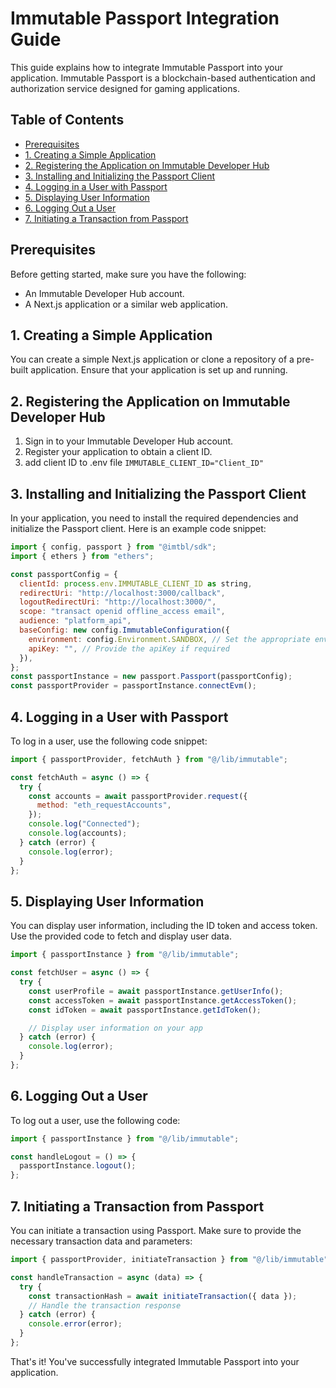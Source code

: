 # Immutable Passport Integration Guide

This guide explains how to integrate Immutable Passport into your application. Immutable Passport is a blockchain-based authentication and authorization service designed for gaming applications.

## Table of Contents

- [Prerequisites](#prerequisites)
- [1. Creating a Simple Application](#1-creating-a-simple-application)
- [2. Registering the Application on Immutable Developer Hub](#2-registering-the-application-on-immutable-developer-hub)
- [3. Installing and Initializing the Passport Client](#3-installing-and-initializing-the-passport-client)
- [4. Logging in a User with Passport](#4-logging-in-a-user-with-passport)
- [5. Displaying User Information](#5-displaying-user-information)
- [6. Logging Out a User](#6-logging-out-a-user)
- [7. Initiating a Transaction from Passport](#7-initiating-a-transaction-from-passport)

## Prerequisites

Before getting started, make sure you have the following:

- An Immutable Developer Hub account.
- A Next.js application or a similar web application.

## 1. Creating a Simple Application

You can create a simple Next.js application or clone a repository of a pre-built application. Ensure that your application is set up and running.

## 2. Registering the Application on Immutable Developer Hub

1. Sign in to your Immutable Developer Hub account.
2. Register your application to obtain a client ID.
3. add client ID to .env file `IMMUTABLE_CLIENT_ID="Client_ID"`

## 3. Installing and Initializing the Passport Client

In your application, you need to install the required dependencies and initialize the Passport client. Here is an example code snippet:

```javascript
import { config, passport } from "@imtbl/sdk";
import { ethers } from "ethers";

const passportConfig = {
  clientId: process.env.IMMUTABLE_CLIENT_ID as string,
  redirectUri: "http://localhost:3000/callback",
  logoutRedirectUri: "http://localhost:3000/",
  scope: "transact openid offline_access email",
  audience: "platform_api",
  baseConfig: new config.ImmutableConfiguration({
    environment: config.Environment.SANDBOX, // Set the appropriate environment value
    apiKey: "", // Provide the apiKey if required
  }),
};
const passportInstance = new passport.Passport(passportConfig);
const passportProvider = passportInstance.connectEvm();
```

## 4. Logging in a User with Passport

To log in a user, use the following code snippet:

```javascript
import { passportProvider, fetchAuth } from "@/lib/immutable";

const fetchAuth = async () => {
  try {
    const accounts = await passportProvider.request({
      method: "eth_requestAccounts",
    });
    console.log("Connected");
    console.log(accounts);
  } catch (error) {
    console.log(error);
  }
};
```

## 5. Displaying User Information

You can display user information, including the ID token and access token. Use the provided code to fetch and display user data.

```javascript
import { passportInstance } from "@/lib/immutable";

const fetchUser = async () => {
  try {
    const userProfile = await passportInstance.getUserInfo();
    const accessToken = await passportInstance.getAccessToken();
    const idToken = await passportInstance.getIdToken();

    // Display user information on your app
  } catch (error) {
    console.log(error);
  }
};
```

## 6. Logging Out a User

To log out a user, use the following code:

```javascript
import { passportInstance } from "@/lib/immutable";

const handleLogout = () => {
  passportInstance.logout();
};
```

## 7. Initiating a Transaction from Passport

You can initiate a transaction using Passport. Make sure to provide the necessary transaction data and parameters:

```javascript
import { passportProvider, initiateTransaction } from "@/lib/immutable";

const handleTransaction = async (data) => {
  try {
    const transactionHash = await initiateTransaction({ data });
    // Handle the transaction response
  } catch (error) {
    console.error(error);
  }
};
```

That's it! You've successfully integrated Immutable Passport into your application.
